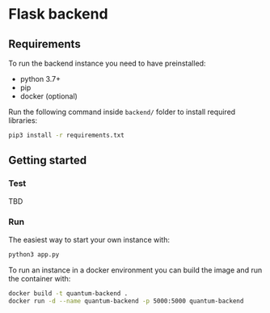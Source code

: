 # Flask backend
## Requirements
To run the backend instance you need to have preinstalled:
- python 3.7+
- pip
- docker (optional)

Run the following command inside `backend/` folder to install required libraries:
```bash
pip3 install -r requirements.txt
```

## Getting started
### Test
TBD
### Run
The easiest way to start your own instance with:
```bash
python3 app.py
```
To run an instance in a docker environment you can build the image and run the container with:
```bash
docker build -t quantum-backend .
docker run -d --name quantum-backend -p 5000:5000 quantum-backend
```


